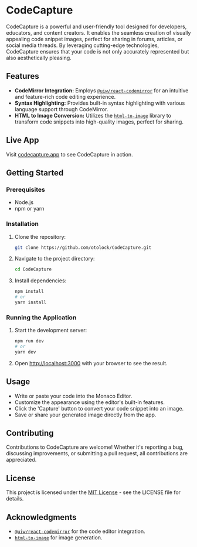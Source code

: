 # CodeCapture

CodeCapture is a powerful and user-friendly tool designed for developers, educators, and content creators. It enables the seamless creation of visually appealing code snippet images, perfect for sharing in forums, articles, or social media threads. By leveraging cutting-edge technologies, CodeCapture ensures that your code is not only accurately represented but also aesthetically pleasing.

## Features

- **CodeMirror Integration:** Employs [`@uiw/react-codemirror`](https://www.npmjs.com/package/@uiw/react-codemirror) for an intuitive and feature-rich code editing experience.
- **Syntax Highlighting:** Provides built-in syntax highlighting with various language support through CodeMirror.
- **HTML to Image Conversion:** Utilizes the [`html-to-image`](https://www.npmjs.com/package/html-to-image) library to transform code snippets into high-quality images, perfect for sharing.

## Live App

Visit [codecapture.app](https://codecapture.app) to see CodeCapture in action.

## Getting Started

### Prerequisites

- Node.js
- npm or yarn

### Installation

1. Clone the repository:
   ```bash
   git clone https://github.com/otolock/CodeCapture.git
   ```
2. Navigate to the project directory:
   ```bash
   cd CodeCapture
   ```
3. Install dependencies:
   ```bash
   npm install
   # or
   yarn install
   ```

### Running the Application

1. Start the development server:
   ```bash
   npm run dev
   # or
   yarn dev
   ```
2. Open [http://localhost:3000](http://localhost:3000) with your browser to see the result.

## Usage

- Write or paste your code into the Monaco Editor.
- Customize the appearance using the editor's built-in features.
- Click the 'Capture' button to convert your code snippet into an image.
- Save or share your generated image directly from the app.

## Contributing

Contributions to CodeCapture are welcome! Whether it's reporting a bug, discussing improvements, or submitting a pull request, all contributions are appreciated.

## License

This project is licensed under the [MIT License](LICENSE) - see the LICENSE file for details.

## Acknowledgments

- [`@uiw/react-codemirror`](https://www.npmjs.com/package/@uiw/react-codemirror) for the code editor integration.
- [`html-to-image`](https://www.npmjs.com/package/html-to-image) for image generation.

